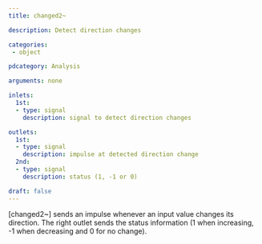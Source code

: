 ```yaml
---
title: changed2~

description: Detect direction changes

categories:
 - object

pdcategory: Analysis

arguments: none

inlets:
  1st:
  - type: signal
    description: signal to detect direction changes

outlets:
  1st:
  - type: signal
    description: impulse at detected direction change
  2nd:
  - type: signal
    description: status (1, -1 or 0)

draft: false
---
```


[changed2~] sends an impulse whenever an input value changes its direction. The right outlet sends the status information (1 when increasing, -1 when decreasing and 0 for no change).